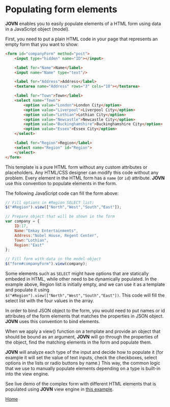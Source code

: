 # Populating form elements

**JOVN** enables you to easily populate elements of a HTML form using data in a JavaScript object (model).

First, you need to put a plain HTML code in your page that represents an empty form that you want to show:

```html
<form id="companyForm" method="post">
    <input type="hidden" name="ID"></input>

    <label for="Name">Name</label>
    <input name="Name" type="text"/>

    <label for="Address">Address</label>
    <textarea name="Address" rows="3" cols="10"></textarea>

    <label for="Town">Town</label>
    <select name="Town">
        <option value="London">London City</option>
        <option value="Liverpool">Liverpool City</option>
        <option value="Lothian">Lothian City</option>
        <option value="Newcastle">Newcastle City</option>
        <option value="Buckinghamshire">Buckinghamshire City</option>
        <option value="Essex">Essex City</option>  
    </select>

    <label for="Region">Region</label>
    <select name="Region" id="Region">
    </select>
</form>
```

This template is a pure HTML form without any custom attributes or placeholders. Any HTML/CSS designer can modify this code without any problem.
Every element in the HTML form has a `name` (or `id`) attribute. **JOVN** use this convention to populate elements in the form.

The following JavaScript code can fill the form above:

```javascript
// Fill options in #Region SELECT list:
$("#Region").view(["North","West","South","East"]);

// Prepare object that will be shown in the form
var company = {
    ID:17,
    Name:"Emkay Entertainments",
    Address:"Nobel House, Regent Center",
    Town:"Lothian",
    Region:"East"
};

// Fill form with data in the model object
$("form#companyForm").view(company);

```

Some elements such as `SELECT` might have options that are statically embeded in HTML, while other need to be dynamically populated. In the example above, Region list is initially empty, and we can use it as a template and populate it using `$("#Region").view(["North","West","South","East"])`. This code will fill the select list with the four values in the array. 

In order to bind JSON object to the form, you would need to put names or id attributes of the form elements that matches the properties in JSON object. **JOVN** uses this convention to bind elements.

When we apply a view() function on a template and provide an object that should be bound as an argument, **JOVN** will go through the properties of the object, find the matching elements in the form and populate them.

**JOVN** will analyze each type of the input and decide how to populate it (for example it will set the value of text inputs, check the checkboxes, select options in the lists or radio buttons by name.) This way, the common logic that we use to manually populate elements depending on a type is built-in into the view engine.

See live demo of the complex form with different HTML elements that is populated using **JOVN** view engine in [this example](../examples/edit.html).

[Home](../README.md)